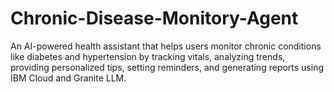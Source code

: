 # Chronic-Disease-Monitory-Agent
An AI-powered health assistant that helps users monitor chronic conditions like diabetes and hypertension by tracking vitals, analyzing trends, providing personalized tips, setting reminders, and generating reports using IBM Cloud and Granite LLM.  

